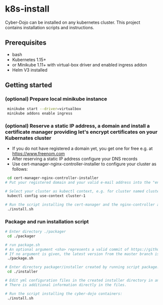 # k8s-install

Cyber-Dojo can be installed on any kubernetes cluster. This project contains installation scripts and instructions.

## Prerequisites

- bash
- Kubernetes 1.15+
- or Minikube 1.11+ with virtual-box driver and enabled ingress addon
- Helm V3 installed

## Getting started

### (optional) Prepare local minikube instance

```bash
 minikube start --driver=virtualbox
 minikube addons enable ingress
```

### (optional) Reserve a static IP address, a domain and install a certificate manager providing let's encrypt certificates on your Kubernates cluster

- If you do not have registered a domain yet, you get one for free e.g. at https://www.freenom.com
- After reserving a static IP address configure your DNS records
- Use cert-manager-nginx-controller-installer to configure your cluster as follows:

```bash
 cd cert-manager-nginx-controller-installer
# Put your registered domain and your valid e-mail address into the "env" file

# Select your cluster as kubectl context, e.g. for cluster named cluster-1
 kubectl config use-context cluster-1

# Run the script installing the cert-manager and the nginx-controller and registering the let's encrypt configuration
 ./install.sh
```

### Package and run installation script

```bash
# Enter directory ./packager
 cd ./packager

# run package.sh
# An optional argument <sha> represents a valid commit of https://github.com/cyber-dojo/versioner.
# If no argument is given, the latest version from the master branch is used.
 ./package.sh

# Enter directory packager/installer created by running script package.sh:
 cd ./installer

# Edit yml configuration files in the created installer directory in any text editor,
# There is additional information directly in the files.

# Run the script installing the cyber-dojo containers:
 ./install.sh

```
